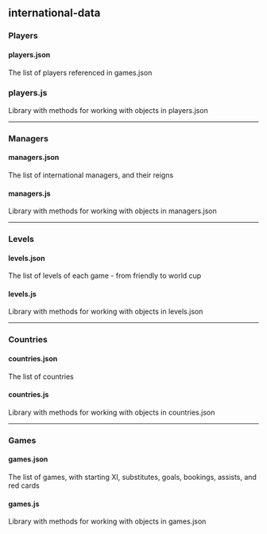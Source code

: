 ## international-data
### Players
#### players.json
The list of players referenced in games.json 

### players.js 
Library with methods for working with objects in players.json

------------

### Managers
#### managers.json
The list of international managers, and their reigns

#### managers.js
Library with methods for working with objects in managers.json

------------

### Levels
#### levels.json
The list of levels of each game - from friendly to world cup

#### levels.js
Library with methods for working with objects in levels.json

------------

### Countries
#### countries.json
The list of countries

#### countries.js
Library with methods for working with objects in countries.json

------------

### Games
#### games.json
The list of games, with starting XI, substitutes, goals, bookings, assists, and red cards

#### games.js
Library with methods for working with objects in games.json
